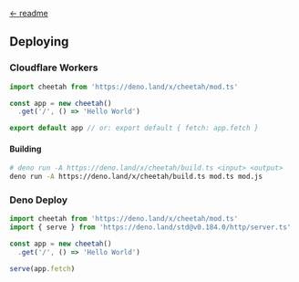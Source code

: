 [← readme](https://github.com/azurystudio/cheetah#readme)

## Deploying

### Cloudflare Workers

```ts
import cheetah from 'https://deno.land/x/cheetah/mod.ts'

const app = new cheetah()
  .get('/', () => 'Hello World')

export default app // or: export default { fetch: app.fetch }
```

#### Building

```bash
# deno run -A https://deno.land/x/cheetah/build.ts <input> <output>
deno run -A https://deno.land/x/cheetah/build.ts mod.ts mod.js
```

### Deno Deploy

```ts
import cheetah from 'https://deno.land/x/cheetah/mod.ts'
import { serve } from 'https://deno.land/std@v0.184.0/http/server.ts'

const app = new cheetah()
  .get('/', () => 'Hello World')

serve(app.fetch)
```
